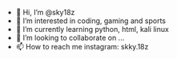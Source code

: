 - 👋 Hi, I’m @sky18z
- 👀 I’m interested in coding, gaming and sports
- 🌱 I’m currently learning python, html, kali linux
- 💞️ I’m looking to collaborate on ...
- 📫 How to reach me instagram: skky.18z

<!---
sky18z/sky18z is a ✨ special ✨ repository because its `README.md` (this file) appears on your GitHub profile.
You can click the Preview link to take a look at your changes.
--->
